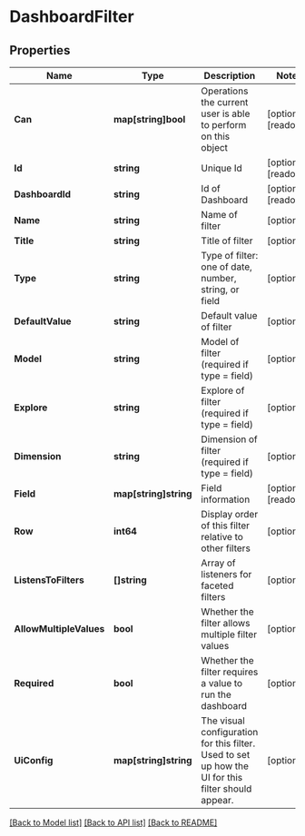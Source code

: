 # DashboardFilter

## Properties

Name | Type | Description | Notes
------------ | ------------- | ------------- | -------------
**Can** | **map[string]bool** | Operations the current user is able to perform on this object | [optional] [readonly] 
**Id** | **string** | Unique Id | [optional] [readonly] 
**DashboardId** | **string** | Id of Dashboard | [optional] [readonly] 
**Name** | **string** | Name of filter | [optional] 
**Title** | **string** | Title of filter | [optional] 
**Type** | **string** | Type of filter: one of date, number, string, or field | [optional] 
**DefaultValue** | **string** | Default value of filter | [optional] 
**Model** | **string** | Model of filter (required if type &#x3D; field) | [optional] 
**Explore** | **string** | Explore of filter (required if type &#x3D; field) | [optional] 
**Dimension** | **string** | Dimension of filter (required if type &#x3D; field) | [optional] 
**Field** | **map[string]string** | Field information | [optional] [readonly] 
**Row** | **int64** | Display order of this filter relative to other filters | [optional] 
**ListensToFilters** | **[]string** | Array of listeners for faceted filters | [optional] 
**AllowMultipleValues** | **bool** | Whether the filter allows multiple filter values | [optional] 
**Required** | **bool** | Whether the filter requires a value to run the dashboard | [optional] 
**UiConfig** | **map[string]string** | The visual configuration for this filter. Used to set up how the UI for this filter should appear. | [optional] 

[[Back to Model list]](../README.md#documentation-for-models) [[Back to API list]](../README.md#documentation-for-api-endpoints) [[Back to README]](../README.md)


